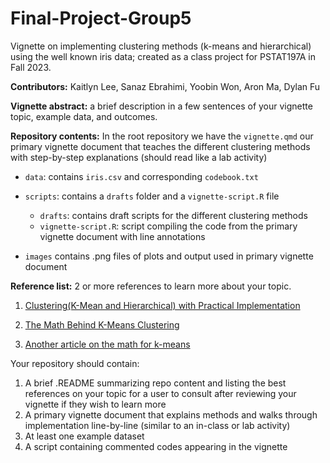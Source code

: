 # Final-Project-Group5

Vignette on implementing clustering methods (k-means and hierarchical) using the well known iris data; created as a class project for PSTAT197A in Fall 2023.

**Contributors:** Kaitlyn Lee, Sanaz Ebrahimi, Yoobin Won, Aron Ma, Dylan Fu

**Vignette abstract:** a brief description in a few sentences of your vignette topic, example data, and outcomes.

**Repository contents:** In the root repository we have the `vignette.qmd` our primary vignette document that teaches the different clustering methods with step-by-step explanations (should read like a lab activity)

-   `data`: contains `iris.csv` and corresponding `codebook.txt`

-   `scripts`: contains a `drafts` folder and a `vignette-script.R` file

    -   `drafts`: contains draft scripts for the different clustering methods
    -   `vignette-script.R`: script compiling the code from the primary vignette document with line annotations

-   `images` contains .png files of plots and output used in primary vignette document

**Reference list:** 2 or more references to learn more about your topic.

1.   [Clustering(K-Mean and Hierarchical) with Practical Implementation](https://medium.com/machine-learning-researcher/clustering-k-mean-and-hierarchical-cluster-fa2de08b4a4b)

2.  [The Math Behind K-Means Clustering](https://medium.com/@draj0718/the-math-behind-k-means-clustering-4aa85532085e)

3.  [Another article on the math for k-means](https://heartbeat.comet.ml/understanding-the-mathematics-behind-k-means-clustering-40e1d55e2f4c)

Your repository should contain:

1)  A brief .README summarizing repo content and listing the best references on your topic for a user to consult after reviewing your vignette if they wish to learn more
2)  A primary vignette document that explains methods and walks through implementation line-by-line (similar to an in-class or lab activity)
3)  At least one example dataset
4)  A script containing commented codes appearing in the vignette
